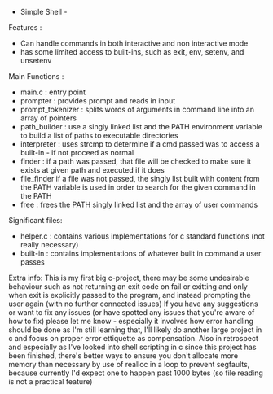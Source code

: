 - Simple Shell -

Features :

- Can handle commands in both interactive and non interactive mode
- has some limited access to built-ins, such as exit, env, setenv, and unsetenv

Main Functions : 

- main.c : entry point
- prompter : provides prompt and reads in input
- prompt_tokenizer : splits words of arguments in command line into an array of pointers
- path_builder : use a singly linked list and the PATH environment variable to build a list of paths to executable directories
- interpreter : uses strcmp to determine if a cmd passed was to access a built-in - if not proceed as normal
- finder : if a path was passed, that file will be checked to make sure it exists at given path and executed if it does
- file_finder if a file was not passed, the singly list built with content from the PATH variable is used in order to search for the given command in the PATH
-  free : frees the PATH singly linked list and the array of user commands

Significant files:
- helper.c : contains various implementations for c standard functions (not really necessary)
- built-in : contains implementations of whatever built in command a user passes

Extra info:
This is my first big c-project, there may be some undesirable behaviour such as not returning an exit code on fail or exitting and only when exit is explicitly passed to the program, and instead prompting the user again (with no further connected issues)
If you have any suggestions or want to fix any issues (or have spotted any issues that you're aware of how to fix) please let me know - especially it involves how error handling should be done as I'm still learning that,
I'll likely do another large project in c and focus on proper error ettiquette as compensation.
Also in retrospect and especially as I've looked into shell scripting in c since this project has been finished, there's better ways to ensure you don't allocate more memory than necessary by use of realloc in a loop to prevent segfaults,
because currently I'd expect one to happen past 1000 bytes (so file reading is not a practical feature)
